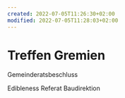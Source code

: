 ```yaml
---
created: 2022-07-05T11:26:30+02:00
modified: 2022-07-05T11:28:03+02:00
---
```


# Treffen Gremien

Gemeinderatsbeschluss

Edibleness Referat Baudirektion
